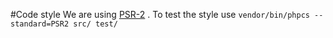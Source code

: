 #Code style
We are using [PSR-2](http://www.php-fig.org/psr/psr-2/) . To test the style use ```vendor/bin/phpcs --standard=PSR2 src/ test/```
